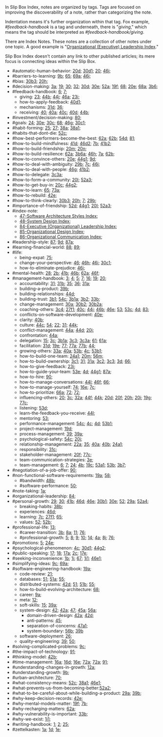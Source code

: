 
In Slip Box Index, notes are organized by tags. Tags are focused on improving the discoverability of a note, rather than categorizing the note.

Indentation means it's further organization within that tag. Fox example, *#feedback-handbook* is a tag and underneath, there is "*giving*," which means the tag should be interpreted as *#feedback-handbook/giving*.

There are Index Notes. These notes are a collection of other notes under one topic. A good example is "[Organizational (Executive) Leadership Index](/notes/84/)."

Slip Box Index doesn't contain any link to other published articles; its mere focus is connecting ideas within the Slip Box.

- #automatic-human-behavior: [20d](/notes/20d/); [30d1](/notes/30d1/); [20](/notes/20/); [46j](/notes/46j/);
- #barriers-to-learning: [9b](/notes/9b/); [65](/notes/65/); [69a](/notes/69a/); [46j](/notes/46j/);
- #bias: [30b3](/notes/30b3/); [20h](/notes/20h/);
- #decision-making: [3a](/notes/3a/); [19](/notes/19/); [30](/notes/30/); [32](/notes/32/); [30d](/notes/30d/); [30e](/notes/30e/); [52a](/notes/52a/); [19f](/notes/19f/); [68](/notes/68/); [20e](/notes/20e/); [68a](/notes/68a/); [3b6](/notes/3b6/);
- #feedback-handbook: [6](/notes/6/); [7](/notes/7/);
  - giving: [23](/notes/23/); [44b](/notes/44b/); [44j](/notes/44j/); [46a](/notes/46a/); [23i](/notes/23i/);
  - how-to-apply-feedback: [40d1](/notes/40d1/);
  - mechanisms: [31d](/notes/31d/); [36](/notes/36/);
  - receiving: [40](/notes/40/); [40a](/notes/40a/); [40c](/notes/40c/); [40d](/notes/40d/); [44b](/notes/44b/);
- #investment/decision-making: [80](/notes/80/);
- #goals: [24](/notes/24/); [30e](/notes/30e/); [30c](/notes/30c/); [68](/notes/68/); [46g](/notes/46g/); [30c1](/notes/30c1/);
- #habit-forming: [25](/notes/25/); [27](/notes/27/); [38a](/notes/38a/); [38a1](/notes/38a1/);
- #habits-that-dont-die: [52c](/notes/52c/);
- #how-best-performers-become-the-best: [62a](/notes/62a/); [62b](/notes/62b/); [54d](/notes/54d/); [81](/notes/81/);
- #how-to-build-mindfulness: [41d](/notes/41d/); [46d2](/notes/46d2/); [7b](/notes/7b/); [41b2](/notes/41b2/);
- #how-to-build-friendship: [20m](/notes/20m/); [20n](/notes/20n/);
- #how-to-build-resilience: [62a](/notes/62a/); [3b6a](/notes/3b6a/); [46h](/notes/46h/); [7a](/notes/7a/); [62b](/notes/62b/);
- #how-to-convince-others: [20e](/notes/20e/); [44g1](/notes/44g1/); [9d](/notes/9d/);
- #how-to-deal-with-ambiguity: [29b](/notes/29b/); [7c](/notes/7c/); [46j](/notes/46j/);
- #how-to-deal-with-people: [46g](/notes/46g/); [41b2](/notes/41b2/);
- #how-to-delegate: [3c3a](/notes/3c3a/);
- #how-to-form-a-community: [20l](/notes/20l/); [52a3](/notes/52a3/);
- #how-to-get-buy-in: [20c](/notes/20c/); [44g2](/notes/44g2/);
- #how-to-learn: [65](/notes/65/); [73a](/notes/73a/);
- #how-to-rebuild: [42e](/notes/42e/);
- #how-to-think-clearly: [30b3](/notes/30b3/); [20h](/notes/20h/); [7](/notes/7/); [29b](/notes/29b/);
- #importance-of-friendship: [52d](/notes/52d/); [44g1](/notes/44g1/); [20l](/notes/20l/); [52a3](/notes/52a3/);
- #index-note:
  - [47-Software Architecture Styles Index](/notes/47/);
  - [48-System Design Index](/notes/48/);
  - [84-Executive (Organizational) Leadership Index](/notes/84/);
  - [85-Organizational Design Index](/notes/85/);
  - [86-Organizational Communication Index](/notes/86/);
- #leadership-style: [87](/notes/87/); [9d](/notes/9d/); [87a](/notes/87a/);
- #learning-financial-world: [88](/notes/88/); [89](/notes/89/);
- #life:
  - being-expat: [75](/notes/75/);
  - change-your-perspective: [46](/notes/46/); [46h](/notes/46h/); [46i](/notes/46i/); [30c1](/notes/30c1/);
  - how-to-eliminate-prejudice: [46i](/notes/46i/);
- #mental-health: [28](/notes/28/); [2b](/notes/2b/); [41b](/notes/41b/); [46b](/notes/46b/); [62a](/notes/62a/); [46f](/notes/46f/);
- #management-handbook: [3](/notes/3/); [4](/notes/4/); [5](/notes/5/); [7](/notes/7/); [16](/notes/16/); [19](/notes/19/); [20](/notes/20/);
  - accountability: [31](/notes/31/); [31b](/notes/31b/); [35](/notes/35/); [36](/notes/36/); [31a](/notes/31a/);
  - building-a-product: [39b](/notes/39b/);
  - building-relationships: [44d](/notes/44d/);
  - building-trust: [3b1](/notes/3b1/); [54c](/notes/54c/); [3b1a](/notes/3b1a/); [3b2](/notes/3b2/); [33b](/notes/33b/);
  - change-management: [30a](/notes/30a/); [30b2](/notes/30b2/); [30b2a](/notes/30b2a/);
  - coaching-others: [3c4](/notes/3c4/); [27f1](/notes/27f1/); [40c](/notes/40c/); [44j](/notes/44j/); [46b](/notes/46b/); [46e](/notes/46e/); [53](/notes/53/); [53c](/notes/53c/); [4d](/notes/4d/); [83](/notes/83/);
  - conflicts-on-software-development: [40e](/notes/40e/);
  - clarity: [40b](/notes/40b/);
  - culture: [44c](/notes/44c/); [54](/notes/54/); [22](/notes/22/); [31](/notes/31/); [44k](/notes/44k/);
  - conflict-management: [44a](/notes/44a/); [44d](/notes/44d/); [20j](/notes/20j/);
  - confrontation: [44a](/notes/44a/);
  - delegation: [15](/notes/15/); [3c](/notes/3c/); [3b1a](/notes/3b1a/); [3c3](/notes/3c3/); [3c3a](/notes/3c3a/); [61](/notes/61/); [61a](/notes/61a/);
  - facilitation: [31d](/notes/31d/); [19e](/notes/19e/); [77](/notes/77/); [77a](/notes/77a/); [77b](/notes/77b/); [44](/notes/44/);
  - growing-others: [33a](/notes/33a/); [40a](/notes/40a/); [53b](/notes/53b/); [4c](/notes/4c/); [53b1](/notes/53b1/);
  - how-to-build-one-team: [24a1](/notes/24a1/); [20m](/notes/20m/); [56m;](/notes/56m/)
  - how-to-build-ownership: [3c1](/notes/3c1/); [31](/notes/31/); [31a](/notes/31a/); [3c2](/notes/3c2/); [3c3](/notes/3c3/); [3d](/notes/3d/); [66](/notes/66/);
  - how-to-give-feedback: [23i](/notes/23i/);
  - how-to-guide-your-team: [53e](/notes/53e/); [4d](/notes/4d/); [44g1](/notes/44g1/); [87a](/notes/87a/);
  - how-to-hire: [90](/notes/90/);
  - how-to-manage-conversations: [44l](/notes/44l/); [46f](/notes/46f/); [66](/notes/66/);
  - how-to-manage-yourself: [74](/notes/74/); [16e](/notes/16e/); [7c](/notes/7c/);
  - how-to-prioritize: [66a](/notes/66a/); [72](/notes/72/); [72](/notes/72/);
  - influencing-others: [20](/notes/20/); [3c](/notes/3c/); [32a](/notes/32a/); [44f](/notes/44f/); [44k](/notes/44k/); [20d](/notes/20d/); [20f](/notes/20f/); [20h](/notes/20h/); [20i](/notes/20i/); [19g](/notes/19g/); [77c](/notes/77c/);
  - listening: [53d](/notes/53d/);
  - learn-the-feedback-you-receive: [44l](/notes/44l/);
  - mentoring: [53](/notes/53/);
  - performance-management: [54c](/notes/54c/); [4c](/notes/4c/); [4d](/notes/4d/); [53b1](/notes/53b1/);
  - project-management: [19d](/notes/19d/);
  - process-management: [39](/notes/39/); [39a](/notes/39a/);
  - psychological-safety: [54c](/notes/54c/); [20j](/notes/20j/);
  - relationship-management: [22a](/notes/22a/); [35](/notes/35/); [40a](/notes/40a/); [40b](/notes/40b/); [24a1](/notes/24a1/);
  - responsibility: [31c](/notes/31c/);
  - stakeholder-management: [20f](/notes/20f/); [77c](/notes/77c/);
  - team-communication-strategies: [3e](/notes/3e/);
  - team-management: [6](/notes/6/); [7](/notes/7/); [24](/notes/24/); [4b](/notes/4b/); [19c](/notes/19c/); [53a1](/notes/53a1/); [53b](/notes/53b/); [3b7](/notes/3b7/);
- #negotiation-of-a-job-offer: [90](/notes/90/);
- #non-functional-software-requirements: [19a](/notes/19a/); [58](/notes/58/);
  - #bandwidth: [48b](/notes/48b/);
  - #software-performance: [50](/notes/50/);
- #note-taking: [1a](/notes/1a/);
- #organizational-leadership: [84](/notes/84/);
- #personal-growth: [29](/notes/29/); [30](/notes/30/); [41b](/notes/41b/); [46d](/notes/46d/); [46e](/notes/46e/); [30b1](/notes/30b1/); [30e](/notes/30e/); [52](/notes/52/); [29a](/notes/29a/);  [52a4](/notes/52a4/);
  - breaking-habits: [38b](/notes/38b/);
  - experiences: [46d](/notes/46d/);
  - learning: [7c](/notes/7c/); [27f1](/notes/27f1/); [65](/notes/65/);
  - values: [52](/notes/52/); [52b](/notes/52b/);
- #professional-life: [13](/notes/13/);
  - #career-transition: [3b](/notes/3b/); [8a](/notes/8a/); [11](/notes/11/); [76](/notes/76/);
  - #professional-growth: [5](/notes/5/); [8](/notes/8/); [9](/notes/9/); [10](/notes/10/); [14](/notes/14/); [4a](/notes/4a/); [8j](/notes/8j/); [76](/notes/76/);
- #promotions: [5](/notes/5/); [24e](/notes/24e/);
- #psychological-phenomenon: [4c](/notes/4c/); [30d1](/notes/30d1/); [44g2](/notes/44g2/);
- #public-speaking: [17](/notes/17/); [18](/notes/18/); [17a](/notes/17a/); [2c](/notes/2c/); [17e](/notes/17e/);
- #seeking-inconvenience: [1b](/notes/1b/); [1i](/notes/1i/); [67](/notes/67/); [1i1](/notes/1i1/); [46e1](/notes/46e1/);
- #simplifying-ideas: [9c](/notes/9c/); [69a](/notes/69a/);
- #software-engineering-handbook: [19a](/notes/19a/);
  - code-review: [21](/notes/21/);
  - databases: [51](/notes/51/); [51a](/notes/51a/); [55](/notes/55/);
  - distributed-systems: [42d](/notes/42d/); [51](/notes/51/); [51b](/notes/51b/); [55](/notes/55/);
  - how-to-build-evolving-architecture: [68](/notes/68/);
  - career: [9a](/notes/9a/);
  - meta: [12](/notes/12/);
  - soft-skills: [15](/notes/15/); [39a](/notes/39a/);
  - system-design: [42](/notes/42/); [42a](/notes/42a/); [47](/notes/47/); [45a](/notes/45a/); [56a](/notes/56a/);
    - domain-driven-design: [42a](/notes/42a/); [42d](/notes/42d/);
    - anti-patterns: [45](/notes/45/);
    - separation-of-concerns: [47a1](/notes/47a1/);
    - system-boundary: [56b](/notes/56b/); [39b](/notes/39b/)
  - software-deployment: [26](/notes/26/);
  - quality-engineering: [39](/notes/39/); [50](/notes/50/);
- #solving-complicated-problems: [9c](/notes/9c/);
- #the-impact-of-technology: [91](/notes/91/);
- #thinking-model: [42b](/notes/42b/);
- #time-management: [16a](/notes/16a/); [16d](/notes/16d/); [16e](/notes/16e/); [72a](/notes/72a/); [72a](/notes/72a/); [91](/notes/91/);
- #understanding-changes-in-growth: [12a](/notes/12a/);
- #understanding-growth: [9b](/notes/9b/);
- #urban-architecture: [70](/notes/70/);
- #what-consistency-means: [52c](/notes/52c/); [38a1](/notes/38a1/); [46e1](/notes/46e1/);
- #what-prevents-us-from-becoming-better:[52a2](/notes/52a2/);
- #what-to-be-careful-about-while-building-a-product: [29a](/notes/29a/); [39b](/notes/39b/);
- #why-keep-decision-records: [42e](/notes/42e/);
- #why-mental-models-matter: [19f](/notes/19f/); [7b](/notes/7b/);
- #why-recharging-matters: [62a](/notes/62a/);
- #why-vulnerability-is-important: [33b](/notes/33b/);
- #why-we-exist: [1i1](/notes/1i1/);
- #writing-handbook: [1](/notes/1/); [2](/notes/2/); [25](/notes/25/);
- #zettelkasten: [1a](/notes/1a/); [1d](/notes/1d/); [1e](/notes/1e/);
